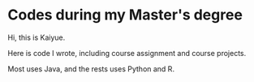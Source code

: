 # Codes during my Master's degree

Hi, this is Kaiyue. 

Here is code I wrote, including course assignment and course projects.

Most uses Java, and the rests uses Python and R.